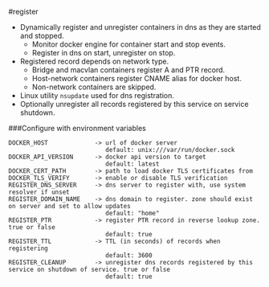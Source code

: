 #register
- Dynamically register and unregister containers in dns as they are started and stopped.
  - Monitor docker engine for container start and stop events.
  - Register in dns on start, unregister on stop.
- Registered record depends on network type.
  - Bridge and macvlan containers register A and PTR record.
  - Host-network containers register CNAME alias for docker host.
  - Non-network containers are skipped.
- Linux utility `nsupdate` used for dns registration.
- Optionally unregister all records registered by this service on service shutdown.

###Configure with environment variables
```
DOCKER_HOST             -> url of docker server
                           default: unix:///var/run/docker.sock
DOCKER_API_VERSION      -> docker api version to target
                           default: latest
DOCKER_CERT_PATH        -> path to load docker TLS certificates from
DOCKER_TLS_VERIFY       -> enable or disable TLS verification
REGISTER_DNS_SERVER     -> dns server to register with, use system resolver if unset
REGISTER_DOMAIN_NAME    -> dns domain to register. zone should exist on server and set to allow updates
                           default: "home"
REGISTER_PTR            -> register PTR record in reverse lookup zone. true or false
                           default: true
REGISTER_TTL            -> TTL (in seconds) of records when registering
                           default: 3600
REGISTER_CLEANUP        -> unregister dns records registered by this service on shutdown of service. true or false
                           default: true
```